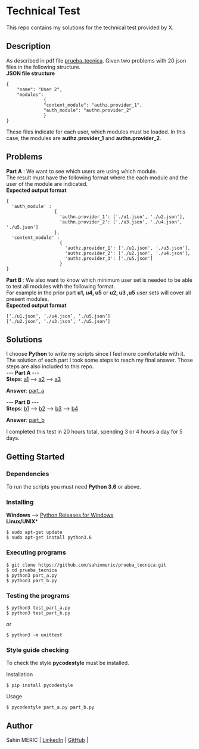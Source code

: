 # Technical Test

This repo contains my solutions for the technical test provided by X.

## Description

As described in pdf file [prueba_tecnica](https://github.com/sahinmeric/prueba_tecnica/blob/fa55471775028a1f41d50c86b7ac3b35fc12439c/Prueba%20Tecnica.pdf). Given two problems with 20 json files in the following structure.  
**JSON file structure**

    {
        "name": "User 2",
        "modulos":
                  {
                  "content_module": "authz.provider_1",
                  "auth_module": "authn.provider_2"
                  }
    }

These files indicate for each user, which modules must be loaded. In this case, the modules are **authz.provider_1** and **authn.provider_2**.  
## Problems
**Part A** : We want to see which users are using which module.  
The result must have the following format where the each module and the user of the module are indicated.  
**Expected output format**  

    {
      'auth_module' : 
                      {
                        'authn.provider_1': ['./u1.json', './u2.json'],
                        'authn.provider_2': ['./u3.json', './u4.json', './u5.json']
                      },
      'content_module' : 
                        {
                          'authz.provider_1': ['./u1.json', './u3.json'],
                          'authz.provider_2': ['./u2.json', './u4.json'],
                          'authz.provider_3': ['./u5.json']
                        }
    }

**Part B** : We also want to know which minimum user set is needed to be able to test all modules with the following format.  
For example in the prior part **u1, u4, u5** or **u2, u3 ,u5** user sets will cover all present modules.  
**Expected output format**

    [‘./u1.json’, ‘./u4.json’, ‘./u5.json’]  
    [‘./u2.json’, ‘./u3.json’, ‘./u5.json’]  

## Solutions
I choose **Python** to write my scripts since I feel more comfortable with it. The solution of each part I took some steps to reach my final answer. Those steps are also included to this repo.  
--- **Part A** ---  
**Steps**: [a1](https://github.com/sahinmeric/prueba_tecnica/blob/fa55471775028a1f41d50c86b7ac3b35fc12439c/steps/a1.py) --> [a2](https://github.com/sahinmeric/prueba_tecnica/blob/fa55471775028a1f41d50c86b7ac3b35fc12439c/steps/a2.py) --> [a3](https://github.com/sahinmeric/prueba_tecnica/blob/fa55471775028a1f41d50c86b7ac3b35fc12439c/steps/a3.py)  

**Answer**: [part_a](https://github.com/sahinmeric/prueba_tecnica/blob/fa55471775028a1f41d50c86b7ac3b35fc12439c/part_a.py)  
    
--- **Part B** ---    
**Steps**: [b1](https://github.com/sahinmeric/prueba_tecnica/blob/f0289a6ef72a8271defeec83a4d01d7423690a08/steps/b1.py) --> [b2](https://github.com/sahinmeric/prueba_tecnica/blob/f0289a6ef72a8271defeec83a4d01d7423690a08/steps/b2.py) --> [b3](https://github.com/sahinmeric/prueba_tecnica/blob/f0289a6ef72a8271defeec83a4d01d7423690a08/steps/b3.py) --> [b4](https://github.com/sahinmeric/prueba_tecnica/blob/f0289a6ef72a8271defeec83a4d01d7423690a08/steps/b4.py) 

**Answer**: [part_b](https://github.com/sahinmeric/prueba_tecnica/blob/f0289a6ef72a8271defeec83a4d01d7423690a08/part_b.py)  

I completed this test in 20 hours total, spending 3 or 4 hours a day for 5 days.

## Getting Started 
### Dependencies
To run the scripts you must need **Python 3.6** or above.    
### Installing 
**Windows** --> [Python Releases for Windows](https://www.python.org/downloads/windows/)  
**Linux/UNIX***
```
$ sudo apt-get update
$ sudo apt-get install python3.6
```

### Executing programs
```
$ git clone https://github.com/sahinmeric/prueba_tecnica.git
$ cd prueba_tecnica
$ python3 part_a.py
$ python3 part_b.py
```
### Testing the programs
```
$ python3 test_part_a.py
$ python3 test_part_b.py
```
or
```
$ python3 -m unittest
```
### Style guide checking
To check the style **pycodestyle** must be installed.  

Installation  
```
$ pip install pycodestyle
```
Usage  
```
$ pycodestyle part_a.py part_b.py
```
## Author

Sahin MERIC | [LinkedIn](https://www.linkedin.com/in/sahinmeric/) | [GitHub](https://github.com/sahinmeric) |

